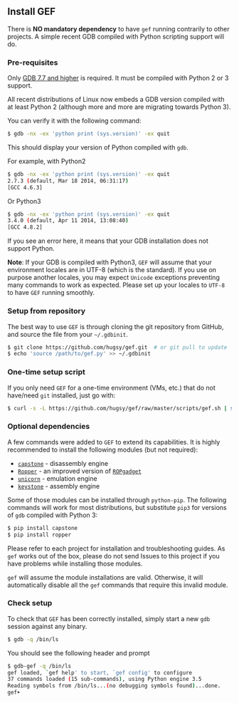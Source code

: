 ## Install GEF

There is **NO mandatory dependency** to have `gef` running contrarily to other projects.
A simple recent GDB compiled with Python scripting support will do.


### Pre-requisites
Only [GDB 7.7 and higher](https://www.gnu.org/s/gdb) is required. It must be compiled with Python 2 or 3 support.

All recent distributions of Linux now embeds a GDB version compiled with at least Python 2 (although more and more are migrating towards Python 3).

You can verify it with the following command:

```bash
$ gdb -nx -ex 'python print (sys.version)' -ex quit
```

This should display your version of Python compiled with `gdb`.

For example, with Python2
```bash
$ gdb -nx -ex 'python print (sys.version)' -ex quit
2.7.3 (default, Mar 18 2014, 06:31:17)
[GCC 4.6.3]
```

Or Python3
```bash
$ gdb -nx -ex 'python print (sys.version)' -ex quit
3.4.0 (default, Apr 11 2014, 13:08:40)
[GCC 4.8.2]
```

If you see an error here, it means that your GDB installation does not support Python.

**Note**: If your GDB is compiled with Python3, `GEF` will assume that your
environment locales are in UTF-8 (which is the standard). If you use on purpose
another locales, you may expect `Unicode` exceptions preventing many commands to
work as expected. Please set up your locales to `UTF-8` to have `GEF` running
smoothly.


### Setup from repository

The best way to use `GEF` is through cloning the git repository from GitHub, and
source the file from your `~/.gdbinit`.

```bash
$ git clone https://github.com/hugsy/gef.git  # or git pull to update
$ echo 'source /path/to/gef.py' >> ~/.gdbinit
```

### One-time setup script

If you only need `GEF` for a one-time environment (VMs, etc.) that do not
have/need `git` installed, just go with:

```bash
$ curl -s -L https://github.com/hugsy/gef/raw/master/scripts/gef.sh | sh
```

### Optional dependencies

A few commands were added to `GEF` to extend its capabilities. It is
highly recommended to install the following modules (but not required):

- [`capstone`](https://github.com/aquynh/capstone) - disassembly engine
- [`Ropper`](https://github.com/sashs/Ropper) - an improved version of [`ROPgadget`](https://github.com/JonathanSalwan/ROPgadget)
- [`unicorn`](https://github.com/unicorn-engine/unicorn) - emulation engine
- [`keystone`](https://github.com/keystone-engine/keystone) - assembly engine

Some of those modules can be installed through `python-pip`. The following
commands will work for most distributions, but substitute `pip3` for versions of `gdb` compiled with Python 3:
```bash
$ pip install capstone
$ pip install ropper
```

Please refer to each project for installation and troubleshooting guides. As
`gef` works out of the box, please do not send Issues to this project if you
have problems while installing those modules.

`gef` will assume the module installations are valid. Otherwise, it will
automatically disable all the `gef` commands that require this invalid module.


### Check setup

To check that `GEF` has been correctly installed, simply start a new `gdb`
session against any binary.
```bash
$ gdb -q /bin/ls
```

You should see the following header and prompt
```bash
$ gdb-gef -q /bin/ls
gef loaded, `gef help' to start, `gef config' to configure
37 commands loaded (15 sub-commands), using Python engine 3.5
Reading symbols from /bin/ls...(no debugging symbols found)...done.
gef➤
```
